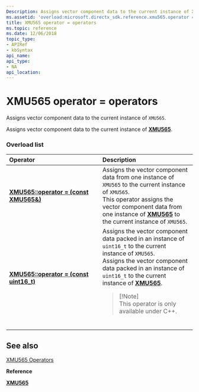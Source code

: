 ```yaml
---
Description: Assigns vector component data to the current instance of XMU565.
ms.assetid: 'overload:microsoft.directx_sdk.reference.xmu565.operator = '
title: XMU565 operator = operators
ms.topic: reference
ms.date: 12/06/2018
topic_type:
- APIRef
- kbSyntax
api_name: 
api_type:
- NA
api_location: 
---
```


# XMU565 operator = operators

Assigns vector component data to the current instance of `XMU565`.

Assigns vector component data to the current instance of [**XMU565**](/windows/win32/api/directxpackedvector/ns-directxpackedvector-xmu565).

### Overload list



<table>
<colgroup>
<col style="width: 50%" />
<col style="width: 50%" />
</colgroup>
<thead>
<tr class="header">
<th style="text-align: left;">Operator</th>
<th style="text-align: left;">Description</th>
</tr>
</thead>
<tbody>
<tr class="odd">
<td style="text-align: left;"><a href="/windows/desktop/api/directxpackedvector/nf-directxpackedvector-xmu565-operator-assign(xmu565__)"><strong>XMU565::operator = (const XMU565&)</strong></a></td>
<td style="text-align: left;">Assigns the vector component data from one instance of <code>XMU565</code> to the current instance of <code>XMU565</code>. <br/> This operator assigns the vector component data from one instance of <a href="/windows/desktop/api/directxpackedvector/ns-directxpackedvector-xmu565"><strong>XMU565</strong></a> to the current instance of <code>XMU565</code>. <br/></td>
</tr>
<tr class="even">
<td style="text-align: left;"><a href="/windows/desktop/api/directxpackedvector/nf-directxpackedvector-xmu565-operator-assign(uint16_t)"><strong>XMU565::operator = (const uint16_t)</strong></a></td>
<td style="text-align: left;">Assigns the vector component data packed in an instance of <code>uint16_t</code> to the current instance of <code>XMU565</code>. <br/> Assigns the vector component data packed in an instance of <code>uint16_t</code> to the current instance of <a href="/windows/desktop/api/directxpackedvector/ns-directxpackedvector-xmu565"><strong>XMU565</strong></a>. <br/>
<blockquote>
[!Note]<br />
This operator is only available under C++.
</blockquote>
<br/></td>
</tr>
</tbody>
</table>



## See also

<dl> <dt>

[XMU565 Operators](ovw-xmu565-operators.md)
</dt> <dt>

**Reference**
</dt> <dt>

[**XMU565**](/windows/win32/api/directxpackedvector/ns-directxpackedvector-xmu565)
</dt> </dl>

 

 
